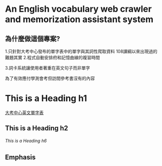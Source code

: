 # An English vocabulary web crawler and memorization assistant system

## 為什麼做這個專案?
1.只針對大考中心發布的單字表中的單字與其詞性爬取資料
108課綱以來出現過的難題其實
2.程式自動安排府和記憶曲線的複習時間

3.詞卡系統讓使用者著重在英文句子而非單字


為了有效應付學測會考但訪間參考書沒有的內容
# This is a Heading h1

[大考中心英文單字表][1]

  [1]: https://www.ceec.edu.tw/xmdoc?xsmsid=0K213553204833715309        "游標顯示"
## This is a Heading h2
###### This is a Heading h6

## Emphasis
